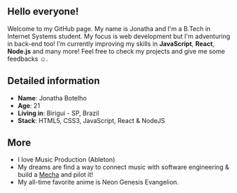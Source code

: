 ## Hello everyone!

Welcome to my GitHub page. My name is Jonatha and I'm a B.Tech in Internet Systems student. My focus is web development but I'm adventuring in back-end too! I’m currently improving my skills in **JavaScript**, **React**, **Node.js** and many more! Feel free to check my projects and give me some feedbacks ☺️. 

## Detailed information

* **Name**: Jonatha Botelho
* **Age**: 21
* **Living in**: Birigui - SP, Brazil
* **Stack**: HTML5, CSS3, JavaScript, React & NodeJS

## More 
* I love Music Production (Ableton)
* My dreams are find a way to connect music with software engineering & build a [Mecha](https://www.google.com/search?q=Mecha+robot) and pilot it!  
* My all-time favorite anime is Neon Genesis Evangelion. 
